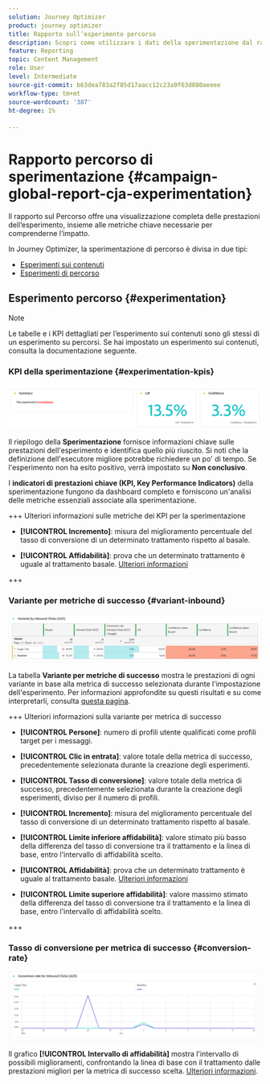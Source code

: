 ```yaml
---
solution: Journey Optimizer
product: journey optimizer
title: Rapporto sull’esperimento percorso
description: Scopri come utilizzare i dati della sperimentazione dal rapporto sul Percorso
feature: Reporting
topic: Content Management
role: User
level: Intermediate
source-git-commit: b63dea783a2f85d17aacc12c23a9f63d880aeeee
workflow-type: tm+mt
source-wordcount: '387'
ht-degree: 1%

---
```


# Rapporto percorso di sperimentazione {#campaign-global-report-cja-experimentation}

Il rapporto sul Percorso offre una visualizzazione completa delle prestazioni dell’esperimento, insieme alle metriche chiave necessarie per comprenderne l’impatto.

In Journey Optimizer, la sperimentazione di percorso è divisa in due tipi:

* [Esperimenti sui contenuti](../content-management/content-experiment.md)
* [Esperimenti di percorso](../building-journeys/optimize.md)

## Esperimento percorso {#experimentation}

>[!NOTE]
>
> Le tabelle e i KPI dettagliati per l’esperimento sui contenuti sono gli stessi di un esperimento su percorsi. Se hai impostato un esperimento sui contenuti, consulta la documentazione seguente.

### KPI della sperimentazione {#experimentation-kpis}

![](assets/journey-report-experiment-1.png)

Il riepilogo della **Sperimentazione** fornisce informazioni chiave sulle prestazioni dell&#39;esperimento e identifica quello più riuscito. Si noti che la definizione dell&#39;esecutore migliore potrebbe richiedere un po&#39; di tempo. Se l&#39;esperimento non ha esito positivo, verrà impostato su **Non conclusivo**.

I **indicatori di prestazioni chiave (KPI, Key Performance Indicators)** della sperimentazione fungono da dashboard completo e forniscono un&#39;analisi delle metriche essenziali associate alla sperimentazione.

+++ Ulteriori informazioni sulle metriche dei KPI per la sperimentazione

* **[!UICONTROL Incremento]**: misura del miglioramento percentuale del tasso di conversione di un determinato trattamento rispetto al basale.

* **[!UICONTROL Affidabilità]**: prova che un determinato trattamento è uguale al trattamento basale. [Ulteriori informazioni](../content-management/experiment-calculations.md#understand-confidence)

+++



### Variante per metriche di successo {#variant-inbound}

![](assets/cja-experimentation-variants.png)

La tabella **Variante per metriche di successo** mostra le prestazioni di ogni variante in base alla metrica di successo selezionata durante l&#39;impostazione dell&#39;esperimento.
Per informazioni approfondite su questi risultati e su come interpretarli, consulta [questa pagina](../content-management/get-started-experiment.md#interpret-results).

+++ Ulteriori informazioni sulla variante per metrica di successo

* **[!UICONTROL Persone]**: numero di profili utente qualificati come profili target per i messaggi.

* **[!UICONTROL Clic in entrata]**: valore totale della metrica di successo, precedentemente selezionata durante la creazione degli esperimenti.

* **[!UICONTROL Tasso di conversione]**: valore totale della metrica di successo, precedentemente selezionata durante la creazione degli esperimenti, diviso per il numero di profili.

* **[!UICONTROL Incremento]**: misura del miglioramento percentuale del tasso di conversione di un determinato trattamento rispetto al basale.

* **[!UICONTROL Limite inferiore affidabilità]**: valore stimato più basso della differenza del tasso di conversione tra il trattamento e la linea di base, entro l&#39;intervallo di affidabilità scelto.

* **[!UICONTROL Affidabilità]**: prova che un determinato trattamento è uguale al trattamento basale. [Ulteriori informazioni](../content-management/experiment-calculations.md#understand-confidence)

* **[!UICONTROL Limite superiore affidabilità]**: valore massimo stimato della differenza del tasso di conversione tra il trattamento e la linea di base, entro l&#39;intervallo di affidabilità scelto.

+++

### Tasso di conversione per metrica di successo {#conversion-rate}

![](assets/cja-experimentation-conversion.png)

Il grafico **[!UICONTROL Intervallo di affidabilità]** mostra l&#39;intervallo di possibili miglioramenti, confrontando la linea di base con il trattamento dalle prestazioni migliori per la metrica di successo scelta. [Ulteriori informazioni](../content-management/experiment-calculations.md#confidence-intervals).
